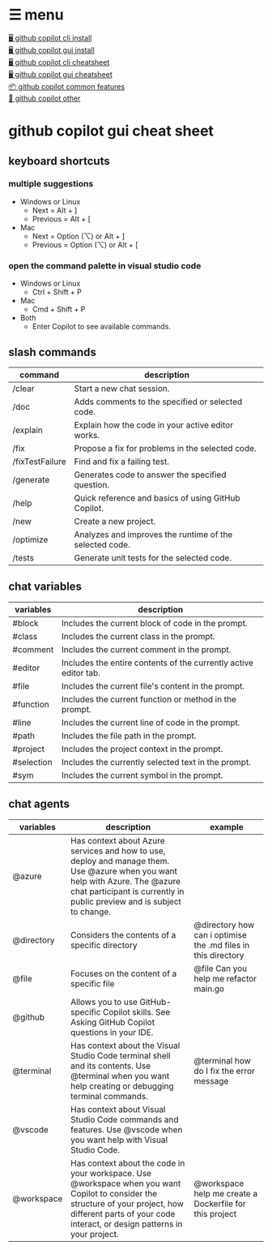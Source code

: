# ☰ menu

[🖥️ github copilot cli install](0-1-github-copilot-cli-install.md)  
[🖥 github copilot gui install](0-2-github-copilot-gui-install.md)  
[🖥️ github copilot cli cheatsheet](1-1-github-copilot-cli-cheatsheet.md)  
[🖥 github copilot gui cheatsheet](1-2-github-copilot-gui-cheatsheet.md)  
[📦 github copilot common features](1-3-github-copilot-common.md)  
[🎯 github copilot other](2-1-github-copilot-other.md)

# github copilot gui cheat sheet

## keyboard shortcuts

### multiple suggestions

  - Windows or Linux
    - Next = Alt + ]
    - Previous = Alt + [
  - Mac
    - Next = Option (⌥) or Alt + ]
    - Previous = Option (⌥) or Alt + [

### open the command palette in visual studio code

- Windows or Linux
  - Ctrl + Shift + P 
- Mac
  - Cmd + Shift + P
- Both
  - Enter Copilot to see available commands.

## slash commands

| command | description |
| -------- | ------- |
| /clear | Start a new chat session. |
| /doc | Adds comments to the specified or selected code. |
| /explain | Explain how the code in your active editor works. |
| /fix | Propose a fix for problems in the selected code. |
| /fixTestFailure | Find and fix a failing test. |
| /generate | Generates code to answer the specified question. |
| /help | Quick reference and basics of using GitHub Copilot. |
| /new | Create a new project. |
| /optimize | Analyzes and improves the runtime of the selected code. |
| /tests | Generate unit tests for the selected code. |

## chat variables

| variables | description |
| -------- | ------- |
| #block | Includes the current block of code in the prompt. |
| #class | Includes the current class in the prompt. |
| #comment | Includes the current comment in the prompt. |
| #editor | Includes the entire contents of the currently active editor tab. |
| #file | Includes the current file's content in the prompt. |
| #function | Includes the current function or method in the prompt. |
| #line | Includes the current line of code in the prompt. |
| #path | Includes the file path in the prompt. |
| #project | Includes the project context in the prompt. |
| #selection | Includes the currently selected text in the prompt. |
| #sym | Includes the current symbol in the prompt. |

## chat agents

| variables | description | example |
| -------- | ------- | ------- |
| @azure | Has context about Azure services and how to use, deploy and manage them. Use @azure when you want help with Azure. The @azure chat participant is currently in public preview and is subject to change. | |
| @directory | Considers the contents of a specific directory | @directory how can i optimise the .md files in this directory |
| @file | Focuses on the content of a specific file | @file Can you help me refactor main.go |
| @github | Allows you to use GitHub-specific Copilot skills. See Asking GitHub Copilot questions in your IDE. | |
| @terminal | Has context about the Visual Studio Code terminal shell and its contents. Use @terminal when you want help creating or debugging terminal commands. | @terminal how do I fix the error message |
| @vscode | Has context about Visual Studio Code commands and features. Use @vscode when you want help with Visual Studio Code. | |
| @workspace | Has context about the code in your workspace. Use @workspace when you want Copilot to consider the structure of your project, how different parts of your code interact, or design patterns in your project. | @workspace help me create a Dockerfile for this project |
